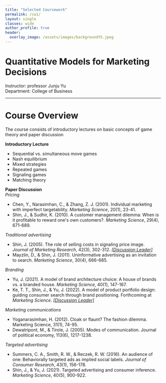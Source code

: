 ```yaml
---  
title: "Selected Coursework"
permalink: /cw1/
layout: single
classes: wide
author_profile: true
header:
  overlay_image: /assets/images/backgroundYS.jpeg
---
```

# Quantitative Models for Marketing Decisions
Instructor: professor Junju Yu <br>
Department: College of Business 

---
# Course Overview
The course consists of introductory lectures on basic concepts of game theory and paper discussion

**Introductory Lecture**
- Sequential vs. simultaneous move games <br> 
- Nash equilibrium <br>
- Mixed strategies <br>
- Repeated games <br>
- Signaling games <br>
- Matching theory

**Paper Discussion** <br>
*Pricing*
- Chen, Y., Narasimhan, C., & Zhang, Z. J. (2001). Individual marketing with imperfect targetability. *Marketing Science*, 20(1), 23-41.
- Shin, J., & Sudhir, K. (2010). A customer management dilemma: When is it profitable to reward one's own customers?. *Marketing Science*, 29(4), 671-689. 

*Traditional advertising*
- Shin, J. (2005). The role of selling costs in signaling price image. *Journal of Marketing Research*, 42(3), 302-312. *[&#91;Discussion Leader&#93;](https://soo-13.github.io/assets/pdf/W8DL.pdf)*
- Mayzlin, D., & Shin, J. (2011). Uninformative advertising as an invitation to search. *Marketing Science*, 30(4), 666-685.

*Branding*
- Yu, J. (2021). A model of brand architecture choice: A house of brands vs. a branded house. *Marketing Science*, 40(1), 147-167. 
-  Ke, T. T., Shin, J., & Yu, J. (2022). A model of product portfolio design: guiding consumer search through brand positioning. Forthcoming at *Marketing Science*. *[&#91;Discussion Leader&#93;](https://soo-13.github.io/assets/pdf/W10DL.pdf)*

*Marketing communications*
- Yoganarasimhan, H. (2012). Cloak or flaunt? The fashion dilemma. Marketing Science, 31(1), 74-95.
- Dewatripont, M., & Tirole, J. (2005). Modes of communication. Journal of political economy, 113(6), 1217-1238.

*Targeted advertising*
- Summers, C. A., Smith, R. W., & Reczek, R. W. (2016). An audience of one: Behaviorally targeted ads as implied social labels. *Journal of Consumer Research*, 43(1), 156-178.
- Shin, J., & Yu, J. (2021). Targeted advertising and consumer inference. *Marketing Science*, 40(5), 900-922.